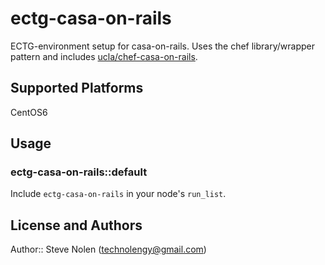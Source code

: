 # ectg-casa-on-rails

ECTG-environment setup for casa-on-rails. Uses the chef library/wrapper pattern and includes [ucla/chef-casa-on-rails](https://github.com/ucla/chef-casa-on-rails).

## Supported Platforms

CentOS6

## Usage

### ectg-casa-on-rails::default

Include `ectg-casa-on-rails` in your node's `run_list`.

## License and Authors

Author:: Steve Nolen (technolengy@gmail.com)
